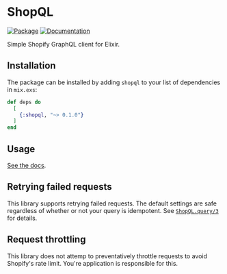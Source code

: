 # ShopQL

[![Package](https://img.shields.io/badge/-Package-important)](https://hex.pm/packages/shopql) [![Documentation](https://img.shields.io/badge/-Documentation-blueviolet)](https://hexdocs.pm/shopql)

Simple Shopify GraphQL client for Elixir.

## Installation

The package can be installed by adding `shopql` to your list of dependencies in `mix.exs`:

```elixir
def deps do
  [
    {:shopql, "~> 0.1.0"}
  ]
end
```

## Usage

[See the docs](https://hexdocs.pm/shopql/ShopQL.html).

## Retrying failed requests

This library supports retrying failed requests. The default settings are safe regardless of whether or not your query is idempotent. See [`ShopQL.query/3`](https://hexdocs.pm/shopql/ShopQL.html#query/3) for details.

## Request throttling

This library does not attemp to preventatively throttle requests to avoid Shopify's rate limit. You're application is responsible for this.
